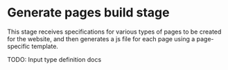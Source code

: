 # Generate pages build stage

This stage receives specifications for various types of pages to be created for the website, and then generates a js file
for each page using a page-specific template.

TODO: Input type definition docs
